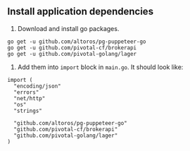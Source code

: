 ## Install application dependencies

1. Download and install go packages.
  ```
  go get -u github.com/altoros/pg-puppeteer-go
  go get -u github.com/pivotal-cf/brokerapi
  go get -u github.com/pivotal-golang/lager
  ```

1. Add them into `import` block in `main.go`. It should look like:
  ```
  import (
    "encoding/json"
    "errors"
    "net/http"
    "os"
    "strings"

    "github.com/altoros/pg-puppeteer-go"
    "github.com/pivotal-cf/brokerapi"
    "github.com/pivotal-golang/lager"
  )
  ```
